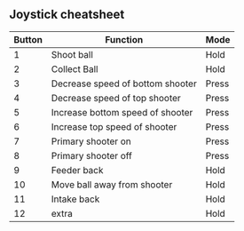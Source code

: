 ## Joystick cheatsheet
| Button | Function                         | Mode  |
|--------|----------------------------------|-------|
| 1      | Shoot ball                       | Hold  |
| 2      | Collect Ball                     | Hold  |
| 3      | Decrease speed of bottom shooter | Press |
| 4      | Decrease speed of top shooter    | Press |
| 5      | Increase bottom speed of shooter | Press |
| 6      | Increase top speed of shooter    | Press |
| 7      | Primary shooter on               | Press |
| 8      | Primary shooter off              | Press |
| 9      | Feeder back                      | Hold  |
| 10     | Move ball away from shooter      | Hold  |
| 11     | Intake back                      | Hold  |
| 12     | extra                            | Hold  |





